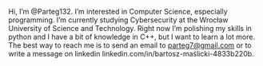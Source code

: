 Hi, I’m @Parteg132. I’m interested in Computer Science, especially programming. I’m currently studying Cybersecurity at the Wrocław University of Science and Technology. 
Right now I’m polishing my skills in python and I have a bit of knowledge in C++, but I want to learn a lot more. The best way to reach me is to send an email
to parteg7@gmail.com or to write a message on linkedin linkedin.com/in/bartosz-maślicki-4833b220b.

<!---
Parteg132/Parteg132 is a ✨ special ✨ repository because its `README.md` (this file) appears on your GitHub profile.
You can click the Preview link to take a look at your changes.
--->
